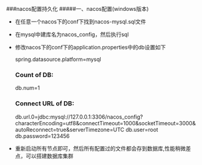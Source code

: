 ###nacos配置持久化
#####一、nacos配置(windows版本)
- 在任意一个nacos下的conf下找到nacos-mysql.sql文件
- 在mysql中建库名为nacos_config，然后执行sql
- 修改nacos下的conf下的application.properties中的db设置如下


    spring.datasource.platform=mysql
    
    ### Count of DB:
    db.num=1
    
    ### Connect URL of DB:
    db.url.0=jdbc:mysql://127.0.0.1:3306/nacos_config?characterEncoding=utf8&connectTimeout=1000&socketTimeout=3000&autoReconnect=true&serverTimezone=UTC
    db.user=root
    db.password=123456
    
- 重新启动所有节点即可，然后所有配置过的文件都会存到数据库,性能稍微差点，可以搭建数据库集群